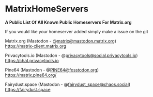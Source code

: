 # MatrixHomeServers
**A Public List Of All Known Public Homeservers For Matrix.org**

If you would like your homeserver added simply make a issue on the git

Matrix.org (Mastodon - @matrix@mastodon.matrix.org) <br />
https://matrix-client.matrix.org

Privacytools.io (Mastodon - @privacytools@social.privacytools.io) <br />
https://chat.privacytools.io

Pine64 (Mastodon - @PINE64@fosstodon.org) <br />
https://matrix.pine64.org/

Fairydust.space (Mastodon - @fairydust_space@chaos.social) <br />
https://fairydust.space
